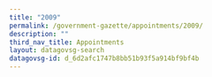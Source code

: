 ```yaml
---
title: "2009"
permalink: /government-gazette/appointments/2009/
description: ""
third_nav_title: Appointments
layout: datagovsg-search
datagovsg-id: d_6d2afc1747b8bb51b93f5a914bf9bf4b
---
```

